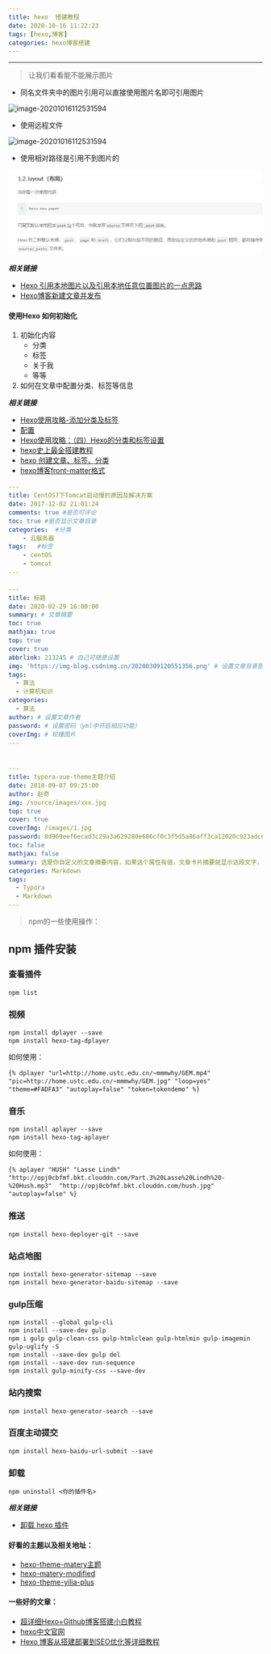 ```yaml
---
title: hexo  搭建教程
date: 2020-10-16 11:22:23
tags: [hexo,博客]
categories: hexo博客搭建
---
```




----

>  让我们看看能不能展示图片



- 同名文件夹中的图片引用可以直接使用图片名即可引用图片

![image-20201016112531594](image-20201016112531594.png)

- 使用远程文件

![image-20201016112531594](https://cdn.jsdelivr.net/gh/hans1980775481/picture-bed/img/image-20201016112531594.png)



- 使用相对路径是引用不到图片的

![image-20201016125419332](_image/hexo-搭建教程/image-20201016125419332.png)

***相关链接***

- [Hexo 引用本地图片以及引用本地任意位置图片的一点思路](https://leay.net/2019/12/25/hexo/)
- [Hexo博客新建文章并发布](https://www.jianshu.com/p/cd623d82c00a)



#### 使用Hexo 如何初始化

1. 初始化内容
   - 分类
   - 标签
   - 关于我
   - 等等
2. 如何在文章中配置分类、标签等信息



***相关链接***

- [Hexo使用攻略-添加分类及标签](https://linlif.github.io/2017/05/27/Hexo%E4%BD%BF%E7%94%A8%E6%94%BB%E7%95%A5-%E6%B7%BB%E5%8A%A0%E5%88%86%E7%B1%BB%E5%8F%8A%E6%A0%87%E7%AD%BE/)
- [配置](https://github.com/blinkfox/hexo-theme-matery/blob/develop/README_CN.md#%E9%85%8D%E7%BD%AE)
- [Hexo使用攻略：（四）Hexo的分类和标签设置](https://ijiaober.github.io/2014/08/05/hexo/hexo-04/)
- [hexo史上最全搭建教程](https://blog.csdn.net/sinat_37781304/article/details/82729029)
- [hexo 创建文章、标签、分类](https://blog.csdn.net/qq_32337109/article/details/78755662)
- [hexo博客front-matter格式](https://blog.csdn.net/qq_38747027/article/details/107967518)

```yaml
---
title: CentOS7下Tomcat启动慢的原因及解决方案
date: 2017-12-02 21:01:24
comments: true #是否可评论
toc: true #是否显示文章目录
categories:  #分类
    - 云服务器
tags:   #标签
    - centOS
    - tomcat
---

---
title: 标题
date: 2020-02-29 16:00:00
summary: # 文章摘要
toc: true
mathjax: true
top: true
cover: true
abbrlink: 213245 # 自己可随意设置
img: 'https://img-blog.csdnimg.cn/20200309120551356.png' # 设置文章背景图，设置为外链图片，访问快
tags:
  - 算法
  - 计算机知识
categories:
  - 算法
author: # 设置文章作者
password: # 设置密码（yml中开启相应功能）
coverImg: # 轮播图片
---


---
title: typora-vue-theme主题介绍
date: 2018-09-07 09:25:00
author: 赵奇
img: /source/images/xxx.jpg
top: true
cover: true
coverImg: /images/1.jpg
password: 8d969eef6ecad3c29a3a629280e686cf0c3f5d5a86aff3ca12020c923adc6c92
toc: false
mathjax: false
summary: 这是你自定义的文章摘要内容，如果这个属性有值，文章卡片摘要就显示这段文字，否则程序会自动截取文章的部分内容作为摘要
categories: Markdown
tags:
  - Typora
  - Markdown
---


```



> npm的一些使用操作：

## npm 插件安装



### 查看插件

```shell
npm list
```

### 视频

```shell
npm install dplayer --save
npm install hexo-tag-dplayer
```

如何使用：

```shell
{% dplayer "url=http://home.ustc.edu.cn/~mmmwhy/GEM.mp4"  "pic=http://home.ustc.edu.cn/~mmmwhy/GEM.jpg" "loop=yes" "theme=#FADFA3" "autoplay=false" "token=tokendemo" %}
```

### 音乐

```shell
npm install aplayer --save
npm install hexo-tag-aplayer
```

如何使用：

```shell
{% aplayer "HUSH" "Lasse Lindh" "http://opj0cbfmf.bkt.clouddn.com/Part.3%20Lasse%20Lindh%20-%20Hush.mp3"  "http://opj0cbfmf.bkt.clouddn.com/hush.jpg" "autoplay=false" %}
```

### 推送

```shell
npm install hexo-deployer-git --save
```

### 站点地图

```shell
npm install hexo-generator-sitemap --save
npm install hexo-generator-baidu-sitemap --save
```

### gulp压缩

```shell
npm install --global gulp-cli
npm install --save-dev gulp
npm i gulp gulp-clean-css gulp-htmlclean gulp-htmlmin gulp-imagemin gulp-uglify -S
npm install --save-dev gulp del
npm install --save-dev run-sequence
npm install gulp-minify-css --save-dev
```

### 站内搜索

```shell
npm install hexo-generator-search --save
```

### 百度主动提交

```shell
npm install hexo-baidu-url-submit --save
```

### 卸载

```shell
npm uninstall <你的插件名>
```



***相关链接***

- [卸载 hexo 插件](https://www.dazhuanlan.com/2019/10/12/5da110cdd9a7b/)



#### 好看的主题以及相关地址：

- [hexo-theme-matery主题](https://github.com/blinkfox/hexo-theme-matery)
- [hexo-matery-modified](https://github.com/godweiyang/hexo-matery-modified)
- [hexo-theme-yilia-plus](https://github.com/JoeyBling/hexo-theme-yilia-plus)



#### 一些好的文章：

- [超详细Hexo+Github博客搭建小白教程](https://zhuanlan.zhihu.com/p/35668237)
- [hexo中文官网](https://hexo.io/zh-cn/docs/configuration)
- [Hexo 博客从搭建部署到SEO优化等详细教程](https://www.jianshu.com/p/efaf72aab32e)
